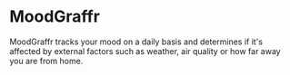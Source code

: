 # MoodGraffr

MoodGraffr tracks your mood on a daily basis and determines if it's affected by external factors such as weather, air quality or how far away you are from home.
